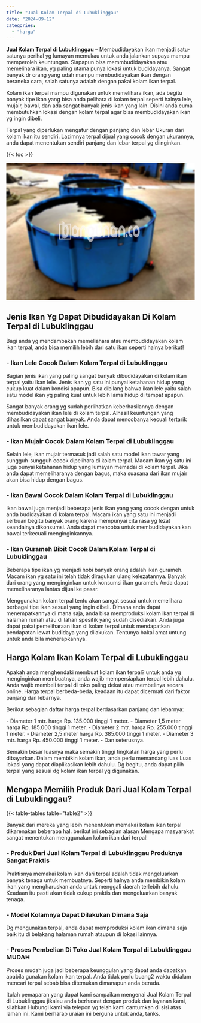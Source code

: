 ```yaml
---
title: "Jual Kolam Terpal di Lubuklinggau"
date: "2024-09-12"
categories: 
  - "harga"
---
```


**Jual Kolam Terpal di Lubuklinggau** – Membudidayakan ikan menjadi satu-satunya perihal yg lumayan memukau untuk anda jalankan supaya mampu memperoleh keuntungan. Siapapun bisa memmbudidayakan atau memelihara ikan, yg paling utama punya lokasi untuk budidayanya. Sangat banyak dr orang yang udah mampu membudidayakan ikan dengan beraneka cara, salah satunya adalah dengan pakai kolam ikan terpal.

Kolam ikan terpal mampu digunakan untuk memelihara ikan, ada begitu banyak tipe ikan yang bisa anda pelihara di kolam terpal seperti halnya lele, mujair, bawal, dan ada sangat banyak jenis ikan yang lain. Disini anda cuma membutuhkan lokasi dengan kolam terpal agar bisa membudidayakan ikan yg ingin dibeli.

Terpal yang diperlukan mengatur dengan panjang dan lebar Ukuran dari kolam ikan itu sendiri. Lazimnya terpal dijual yang cocok dengan ukurannya, anda dapat menentukan sendiri panjang dan lebar terpal yg diinginkan.

{{< toc >}}

![Jual Kolam Terpal di Lubuklinggau](/images/jual-kolam-terpal-18.png)

## Jenis Ikan Yg Dapat Dibudidayakan Di Kolam Terpal di Lubuklinggau

Bagi anda yg mendambakan memeliahara atau membudidayakan kolam ikan terpal, anda bisa memilih lebih dari satu ikan seperti halnya berikut!

### \- Ikan Lele Cocok Dalam Kolam Terpal di Lubuklinggau

Bagian jenis ikan yang paling sangat banyak dibudidayakan di kolam ikan terpal yaitu ikan lele. Jenis ikan yg satu ini punyai ketahanan hidup yang cukup kuat dalam kondisi apapun. Bisa dibilang bahwa ikan lele yaitu salah satu model ikan yg paling kuat untuk lebih lama hidup di tempat apapun.

Sangat banyak orang yg sudah perlihatkan keberhasilannya dengan membudidayakan ikan lele di kolam terpal. Alhasil keuntungan yang dihasilkan dapat sangat banyak. Anda dapat mencobanya kecuali tertarik untuk membudidayakan ikan lele.

### \- Ikan Mujair Cocok Dalam Kolam Terpal di Lubuklinggau

Selain lele, ikan mujair termasuk jadi salah satu model ikan tawar yang sungguh-sungguh cocok dipelihara di kolam terpal. Macam ikan yg satu ini juga punyai ketahanan hidup yang lumayan memadai di kolam terpal. Jika anda dapat memeliharanya dengan bagus, maka suasana dari ikan mujair akan bisa hidup dengan bagus.

### \- Ikan Bawal Cocok Dalam Kolam Terpal di Lubuklinggau

Ikan bawal juga menjadi beberapa jenis ikan yang yang cocok dengan untuk anda budidayakan di kolam terpal. Macam ikan yang satu ini menjadi serbuan begitu banyak orang karena mempunyai cita rasa yg lezat seandainya dikonsumsi. Anda dapat mencoba untuk membudidayakan kan bawal terkecuali menginginkannya.

### \- Ikan Gurameh Bibit Cocok Dalam Kolam Terpal di Lubuklinggau

Beberapa tipe ikan yg menjadi hobi banyak orang adalah ikan gurameh. Macam ikan yg satu ini telah tidak diragukan ulang kelezatannya. Banyak dari orang yang menginginkan untuk konsumsi ikan gurameh. Anda dapat memeliharanya lantas dijual ke pasar.

Menggunakan kolam terpal tentu akan sangat sesuai untuk memelihara berbagai tipe ikan sesuai yang ingin dibeli. Dimana anda dapat menempatkannya di mana saja, anda bisa memproduksi kolam ikan terpal di halaman rumah atau di lahan spesifik yang sudah disediakan. Anda juga dapat pakai pemeliharaan ikan di kolam terpal untuk mendapatkan pendapatan lewat budidaya yang dilakukan. Tentunya bakal amat untung untuk anda bila menerapkannya.

## Harga Kolam Ikan Kolam Terpal di Lubuklinggau

Apakah anda menghendaki membuat kolam ikan terpal? untuk anda yg menginginkan membuatnya, anda wajib mempersiapkan terpal lebih dahulu. Anda wajib membeli terpal di toko paling dekat atau membelinya secara online. Harga terpal berbeda-beda, keadaan itu dapat dicermati dari faktor panjang dan lebarnya.

Berikut sebagian daftar harga terpal berdasarkan panjang dan lebarnya:

\- Diameter 1 mtr. harga Rp. 135.000 tinggi 1 meter. - Diameter 1,5 meter harga Rp. 185.000 tinggi 1 meter. - Diameter 2 mtr. harga Rp. 255.000 tinggi 1 meter. - Diameter 2,5 meter harga Rp. 385.000 tinggi 1 meter. - Diameter 3 mtr. harga Rp. 450.000 tinggi 1 meter. - Dan seterusnya.

Semakin besar luasnya maka semakin tinggi tingkatan harga yang perlu dibayarkan. Dalam membikin kolam ikan, anda perlu memandang luas Luas lokasi yang dapat diaplikasikan lebih dahulu. Dg begitu, anda dapat pilih terpal yang sesuai dg kolam ikan terpal yg digunakan.

## Mengapa Memilih Produk Dari Jual Kolam Terpal di Lubuklinggau?

{{< table-tables table="table2" >}}

Banyak dari mereka yang lebih menentukan memakai kolam ikan terpal dikarenakan beberapa hal. berikut ini sebagian alasan Mengapa masyarakat sangat menentukan menggunakan kolam ikan dari terpal!

### \- Produk Dari Jual Kolam Terpal di Lubuklinggau Produknya Sangat Praktis

Praktisnya memakai kolam ikan dari terpal adalah tidak mengeluarkan banyak tenaga untuk membuatnya. Seperti halnya anda membikin kolam ikan yang mengharuskan anda untuk menggali daerah terlebih dahulu. Keadaan itu pasti akan tidak cukup praktis dan mengeluarkan banyak tenaga.

### \- Model Kolamnya Dapat Dilakukan Dimana Saja

Dg mengunakan terpal, anda dapat memproduksi kolam ikan dimana saja baik itu di belakang halaman rumah ataupun di lokasi lainnya.

### \- Proses Pembelian Di Toko Jual Kolam Terpal di Lubuklinggau MUDAH

Proses mudah juga jadi beberapa keunggulan yang dapat anda dapatkan apabila gunakan kolam ikan terpal. Anda tidak perlu buang2 waktu didalam mencari terpal sebab bisa ditemukan dimanapun anda berada.

Itulah pemaparan yang dapat kami sampaikan mengenai Jual Kolam Terpal di Lubuklinggau jikalau anda berhasrat dengan produk dan layanan kami, silahkan Hubungi kami via telepon yg telah kami cantumkan di sisi atas laman ini. Kami berharap uraian ini berguna untuk anda, tanks.
